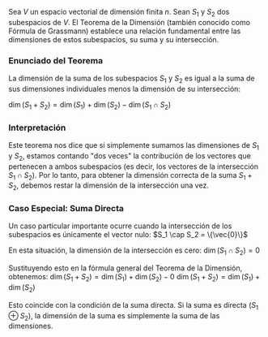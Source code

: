 Sea $V$ un espacio vectorial de dimensión finita $n$. Sean $S_1$ y $S_2$ dos subespacios de $V$. El Teorema de la Dimensión (también conocido como Fórmula de Grassmann) establece una relación fundamental entre las dimensiones de estos subespacios, su suma y su intersección.

### Enunciado del Teorema

La dimensión de la suma de los subespacios $S_1$ y $S_2$ es igual a la suma de sus dimensiones individuales menos la dimensión de su intersección:

$\dim(S_1 + S_2) = \dim(S_1) + \dim(S_2) - \dim(S_1 \cap S_2)$

### Interpretación

Este teorema nos dice que si simplemente sumamos las dimensiones de $S_1$ y $S_2$, estamos contando "dos veces" la contribución de los vectores que pertenecen a ambos subespacios (es decir, los vectores de la intersección $S_1 \cap S_2$). Por lo tanto, para obtener la dimensión correcta de la suma $S_1 + S_2$, debemos restar la dimensión de la intersección una vez.

### Caso Especial: Suma Directa

Un caso particular importante ocurre cuando la intersección de los subespacios es únicamente el vector nulo:
$S_1 \cap S_2 = \{\vec{0}\}$

En esta situación, la dimensión de la intersección es cero:
$\dim(S_1 \cap S_2) = 0$

Sustituyendo esto en la fórmula general del Teorema de la Dimensión, obtenemos:
$\dim(S_1 + S_2) = \dim(S_1) + \dim(S_2) - 0$
$\dim(S_1 + S_2) = \dim(S_1) + \dim(S_2)$

Esto coincide con la condición de la suma directa. Si la suma es directa ($S_1 \oplus S_2$), la dimensión de la suma es simplemente la suma de las dimensiones.